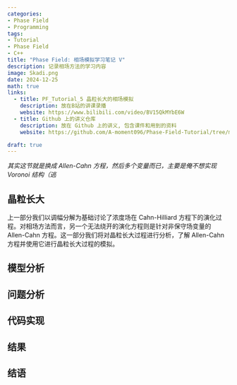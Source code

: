```yaml
---
categories:
- Phase Field
- Programming
tags:
- Tutorial
- Phase Field
- C++
title: "Phase Field: 相场模拟学习笔记 V"
description: 记录相场方法的学习内容
image: Skadi.png
date: 2024-12-25
math: true
links:
  - title: PF_Tutorial_5 晶粒长大的相场模拟
    description: 放在B站的讲课录播
    website: https://www.bilibili.com/video/BV15QkMYbE6W
  - title: Github 上的讲义仓库
    description: 放在 Github 上的讲义, 包含课件和用到的资料
    website: https://github.com/A-moment096/Phase-Field-Tutorial/tree/main/PF_T2-Numerical_Method_and_Python

draft: true
---
```


*其实这节就是换成 Allen-Cahn 方程，然后多个变量而已，主要是俺不想实现 Voronoi 结构（逃*

## 晶粒长大

上一部分我们以调幅分解为基础讨论了浓度场在 Cahn-Hilliard 方程下的演化过程。对相场方法而言，另一个无法绕开的演化方程则是针对非保守场变量的 Allen-Cahn 方程。这一部分我们将对晶粒长大过程进行分析，了解 Allen-Cahn 方程并使用它进行晶粒长大过程的模拟。


## 模型分析

## 问题分析

## 代码实现

## 结果

## 结语